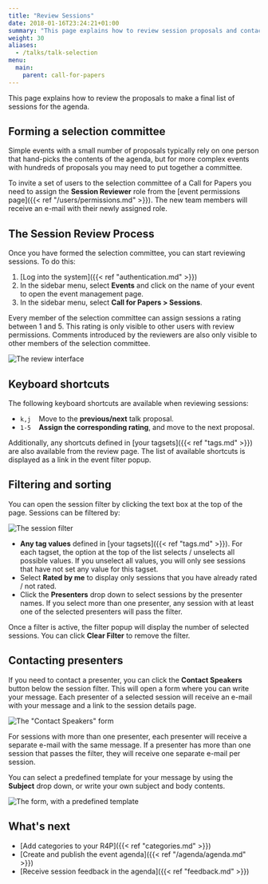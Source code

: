 ```yaml
---
title: "Review Sessions"
date: 2018-01-16T23:24:21+01:00
summary: "This page explains how to review session proposals and contact the presenters, if needed."
weight: 30
aliases:
  - /talks/talk-selection
menu:
  main:
    parent: call-for-papers
---
```


This page explains how to review the proposals to make a final list of sessions for the agenda.

## Forming a selection committee

Simple events with a small number of proposals typically rely on one person that hand-picks the contents of the agenda, but for more complex events with hundreds of proposals you may need to put together a committee.

To invite a set of users to the selection committee of a Call for Papers you need to assign the **Session Reviewer** role from the [event permissions page]({{< ref "/users/permissions.md" >}}). The new team members will receive an e-mail with their newly assigned role.

## The Session Review Process

Once you have formed the selection committee, you can start reviewing sessions. To do this:

1. [Log into the system]({{< ref "authentication.md" >}})
1. In the sidebar menu, select **Events** and click on the name of your event to open the event management page.
1. In the sidebar menu, select **Call for Papers > Sessions**.

Every member of the selection committee can assign sessions a rating between 1 and 5. This rating is only visible to other users with review permissions. Comments introduced by the reviewers are also only visible to other members of the selection committee.

![The review interface](/img/screenshots/c4p/session-review.avif)

## Keyboard shortcuts

The following keyboard shortcuts are available when reviewing sessions:

<ul>
<li><code>k,j</code>&nbsp; &nbsp; Move to the <b>previous/next</b> talk proposal.
</li>
<li><code>1-5</code>&nbsp; &nbsp; <b>Assign the corresponding rating</b>, and move to the next proposal.
</li>
</ul>

Additionally, any shortcuts defined in [your tagsets]({{< ref "tags.md" >}}) are also available from the review page. The list of available shortcuts is displayed as a link in the event filter popup.

## Filtering and sorting

You can open the session filter by clicking the text box at the top of the page. Sessions can be filtered by:

![The session filter](/img/screenshots/c4p/session-filter.avif)

- **Any tag values** defined in [your tagsets]({{< ref "tags.md" >}}). For each tagset, the option at the top of the list selects / unselects all possible values. If you unselect all values, you will only see sessions that have not set any value for this tagset.
- Select **Rated by me** to display only sessions that you have already rated / not rated.
- Click the **Presenters** drop down to select sessions by the presenter names. If you select more than one presenter, any session with at least one of the selected presenters will pass the filter.

Once a filter is active, the filter popup will display the number of selected sessions. You can click **Clear Filter** to remove the filter.

## Contacting presenters

If you need to contact a presenter, you can click the **Contact Speakers** button below the session filter. This will open a form where you can write your message. Each presenter of a selected session will receive an e-mail with your message and a link to the session details page.

![The "Contact Speakers" form](/img/screenshots/c4p/session-email.avif)

For sessions with more than one presenter, each presenter will receive a separate e-mail with the same message. If a presenter has more than one session that passes the filter, they will receive one separate e-mail per session.

You can select a predefined template for your message by using the **Subject** drop down, or write your own subject and body contents.

![The form, with a predefined template](/img/screenshots/c4p/session-email-2.avif)

## What's next

- [Add categories to your R4P]({{< ref "categories.md" >}})
- [Create and publish the event agenda]({{< ref "/agenda/agenda.md" >}})
- [Receive session feedback in the agenda]({{< ref "feedback.md" >}})
